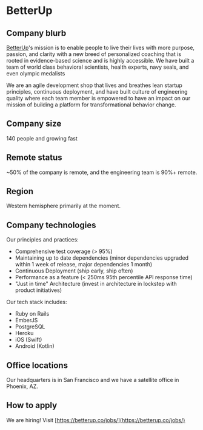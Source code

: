 # BetterUp

## Company blurb

[BetterUp](https://www.betterup.co/en-us/about/)'s mission is to enable people to live their lives with more purpose, passion, and clarity with a new breed of personalized coaching that is rooted in evidence-based science and is highly accessible. We have built a team of world class behavioral scientists, health experts, navy seals, and even olympic medalists

We are an agile development shop that lives and breathes lean startup principles, continuous deployment, and have built culture of engineering quality where each team member is empowered to have an impact on our mission of building a platform for transformational behavior change.

## Company size

140 people and growing fast

## Remote status

~50% of the company is remote, and the engineering team is 90%+ remote.

## Region

Western hemisphere primarily at the moment.

## Company technologies

Our principles and practices:

* Comprehensive test coverage (> 95%)
* Maintaining up to date dependencies (minor dependencies upgraded within 1 week of release, major dependencies 1 month)
* Continuous Deployment (ship early, ship often)
* Performance as a feature (< 250ms 95th percentile API response time)
* "Just in time" Architecture (invest in architecture in lockstep with product initiatives)

Our tech stack includes:

* Ruby on Rails
* EmberJS
* PostgreSQL
* Heroku
* iOS (Swift)
* Android (Kotlin)


## Office locations

Our headquarters is in San Francisco and we have a satellite office in Phoenix, AZ.

## How to apply

We are hiring! Visit [https://betterup.co/jobs/](https://betterup.co/jobs/)
